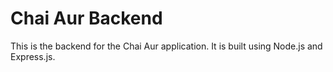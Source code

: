 # Chai Aur Backend
This is the backend for the Chai Aur application. It is built using Node.js and Express.js.
